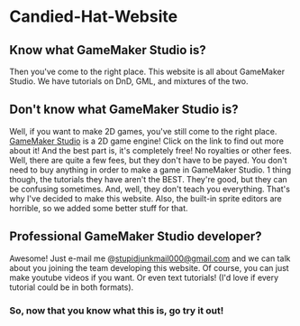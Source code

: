# Candied-Hat-Website

## Know what GameMaker Studio is?
Then you've come to the right place. 
This website is all about GameMaker Studio.
We have tutorials on DnD, GML, and mixtures of the two.

## Don't know what GameMaker Studio is?
Well, if you want to make 2D games, you've still come to the right place.
[GameMaker Studio](http://www.yoyogames.com/gamemaker/features) is a 2D game engine!
Click on the link to find out more about it! And the best part is, it's completely free! No royalties or other fees. 
Well, there are quite a few fees, but they don't have to be payed. You don't need to buy anything in order to make a game in GameMaker Studio.
1 thing though, the tutorials they have aren't the BEST. They're good, but they can be confusing sometimes. And, well, they don't teach you everything.
That's why I've decided to make this website.
Also, the built-in sprite editors are horrible, so we added some better stuff for that.

## Professional GameMaker Studio developer?
Awesome! Just e-mail me @stupidjunkmail000@gmail.com and we can talk about you joining the team developing this website.
Of course, you can just make youtube videos if you want. Or even text tutorials! (I'd love if every tutorial could be in both formats).

### So, now that you know what this is, go try it out!
